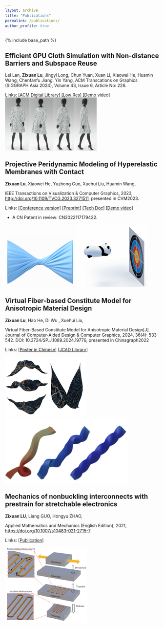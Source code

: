 ```yaml
---
layout: archive
title: "Publications"
permalink: /publications/
author_profile: true
---
```


{% include base_path %}
## Efficient GPU Cloth Simulation with Non-distance Barriers and Subspace Reuse
Lei Lan, **Zixuan Lu**, Jingyi Long, Chun Yuan, Xuan Li, Xiaowei He, Huamin Wang, Chenfanfu Jiang, Yin Yang, ACM Transcations on Graphics (SIGGRAPH Asia 2024), Volume 43, Issue 6, Article No: 226.

Links: [[ACM Digital Library]](https://dl.acm.org/doi/10.1145/3687760) [[Low Res]](/files/gpu_cloth.pdf) [[Demo video]](https://drive.google.com/file/d/1LF-Gz_vdIMG0kAVSuGiNc7NvGVjJtH9u/view)
![](/images/cloth.png)  

## Projective Peridynamic Modeling of Hyperelastic Membranes with Contact

**Zixuan Lu**, Xiaowei He, Yuzhong Guo, Xuehui Liu, Huamin Wang,

IEEE Transactions on Visualization & Computer Graphics, 2023, http://doi.org/10.1109/TVCG.2023.3271511, presented in CVM2023.

Links: [[Conference version]](http://iccvm.org/2023/papers/s9-1-334-TVCG.pdf)  [[Preprint]](/files/pd_final.pdf)  [[Tech Doc]](/files/pd_appendix.pdf)  [[Demo video]](/files/pd_demo.mp4)

- A CN Patent in review: CN2022117179422.

![](/images/pd.png)      ![](/images/pd2.png)



## Virtual Fiber-based Constitute Model for Anisotropic Material Design 

**Zixuan Lu**, Hao He, Di Wu , Xuehui Liu,

Virtual Fiber-Based Constitute Model for Anisotropic Material Design[J]. Journal of Computer-Aided Design & Computer Graphics, 2024, 36(4): 533-542. DOI: 10.3724/SP.J.1089.2024.19776, presented in Chinagraph2022

Links: [[Poster in Chinese]](/files/Poster_P157.pdf) [[JCAD Library]](https://www.jcad.cn/article/doi/10.3724/SP.J.1089.2024.19776)

![](/images/fiber.png)     ![](/images/fiber2.png)



## Mechanics of nonbuckling interconnects with prestrain for stretchable electronics

**Zixuan LU**, Liang GUO, Hongyu ZHAO,

Applied Mathematics and Mechanics (English Edition), 2021, https://doi.org/10.1007/s10483-021-2715-7 

Links: [[Publication]](/files/nonbuckling.pdf)

![](/images/nonbuck.png)
